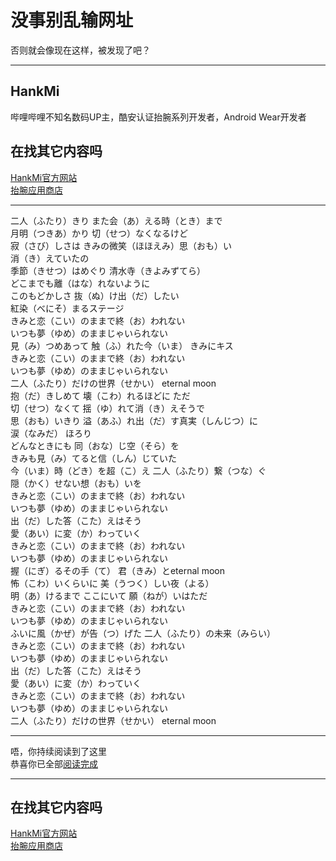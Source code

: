 # 没事别乱输网址
否则就会像现在这样，被发现了吧？

***

## HankMi
哔哩哔哩不知名数码UP主，酷安认证抬腕系列开发者，Android Wear开发者

## 在找其它内容吗
[HankMi官方网站](https://www.hankmi.com/)  
[抬腕应用商店](download/apps.md)

***

二人（ふたり）きり また会（あ）える時（とき）まで  
月明（つきあ）かり 切（せつ）なくなるけど  
寂（さび）しさは きみの微笑（ほほえみ）思（おも）い  
消（き）えていたの  
季節（きせつ）はめぐり 清水寺（きよみずてら）  
どこまでも離（はな）れないように  
このもどかしさ 抜（ぬ）け出（だ）したい  
紅染（べにそ）まるステージ  
きみと恋（こい）のままで終（お）われない  
いつも夢（ゆめ）のままじゃいられない  
見（み）つめあって 触（ふ）れた今（いま） きみにキス  
きみと恋（こい）のままで終（お）われない  
いつも夢（ゆめ）のままじゃいられない  
二人（ふたり）だけの世界（せかい） eternal moon  
抱（だ）きしめて 壊（こわ）れるほどに ただ  
切（せつ）なくて 揺（ゆ）れて消（き）えそうで  
思（おも）いきり 溢（あふ）れ出（だ）す真実（しんじつ）に  
涙（なみだ） ほろり  
どんなときにも 同（おな）じ空（そら）を  
きみも見（み）てると信（しん）じていた  
今（いま）時（どき）を超（こ）え 二人（ふたり）繋（つな）ぐ  
隠（かく）せない想（おも）いを  
きみと恋（こい）のままで終（お）われない  
いつも夢（ゆめ）のままじゃいられない  
出（だ）した答（こた）えはそう  
愛（あい）に変（か）わっていく  
きみと恋（こい）のままで終（お）われない  
いつも夢（ゆめ）のままじゃいられない  
握（にぎ）るその手（て） 君（きみ）とeternal moon  
怖（こわ）いくらいに 美（うつく）しい夜（よる）  
明（あ）けるまで ここにいて 願（ねが）いはただ  
きみと恋（こい）のままで終（お）われない  
いつも夢（ゆめ）のままじゃいられない  
ふいに風（かぜ）が告（つ）げた 二人（ふたり）の未来（みらい）  
きみと恋（こい）のままで終（お）われない  
いつも夢（ゆめ）のままじゃいられない  
出（だ）した答（こた）えはそう  
愛（あい）に変（か）わっていく  
きみと恋（こい）のままで終（お）われない  
いつも夢（ゆめ）のままじゃいられない  
二人（ふたり）だけの世界（せかい） eternal moon

***

唔，你持续阅读到了这里  
恭喜你已全部[阅读完成](https://music.apple.com/cn/album/%E3%81%8D%E3%81%BF%E3%81%A8%E6%81%8B%E3%81%AE%E3%81%BE%E3%81%BE%E3%81%A7%E7%B5%82%E3%82%8F%E3%82%8C%E3%81%AA%E3%81%84-%E3%81%84%E3%81%A4%E3%82%82%E5%A4%A2%E3%81%AE%E3%81%BE%E3%81%BE%E3%81%98%E3%82%83%E3%81%84%E3%82%89%E3%82%8C%E3%81%AA%E3%81%84/1553012716?i=1553012720)

***

## 在找其它内容吗

[HankMi官方网站](https://www.hankmi.com/)  
[抬腕应用商店](download/apps.md)
